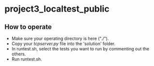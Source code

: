 # project3_localtest_public


## How to operate

* Make sure your operating directory is here ("./").
* Copy your *tcpserver.py* file into the 'solution' folder.
* In runtest.sh, select the tests you want to run by commenting out the others.
* Run runtest.sh.